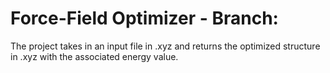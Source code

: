 # Force-Field Optimizer - Branch:
The project takes in an input file in .xyz and returns the optimized structure in .xyz with the associated energy value.

